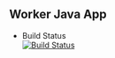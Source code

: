 ## Worker Java App

* Build Status  
[![Build Status](http://34.121.184.78:8080/buildStatus/icon?job=instavote%2Fworker-build)](http://34.121.184.78:8080/job/instavote/job/worker-build/)
